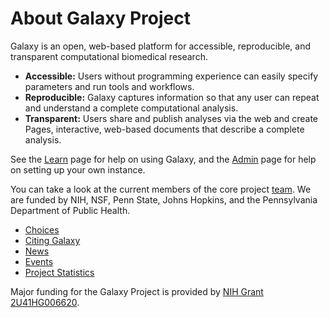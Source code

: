 # About Galaxy Project

Galaxy is an open, web-based platform for accessible, reproducible, and	transparent computational biomedical research.		

- **Accessible:** Users without programming experience can easily specify parameters and run tools and workflows.		
-  **Reproducible:** Galaxy captures information so that any user can repeat and understand a complete computational analysis.
- **Transparent:** Users share and publish analyses via the web and create Pages, interactive, web-based documents that describe a complete analysis.		
 
See the [Learn](/src/learn/index.md) page for help on using Galaxy, and the [Admin](/src/admin/index.md) page for help on setting up your own instance.

You can take a look at the current members of the core project [team](/src/galaxy-team/index.md). We are funded by NIH, NSF, Penn State, Johns Hopkins, and the Pennsylvania Department of Public Health.

* [Choices](/src/choices/index.md)
* [Citing Galaxy](/src/citing-galaxy/index.md)
* [News](/src/news/index.md)
* [Events](/src/events/index.md)
* [Project Statistics](/src/galaxy-project/statistics/index.md)

Major funding for the Galaxy Project is provided by [NIH Grant 2U41HG006620](https://projectreporter.nih.gov/project_info_description.cfm?aid=8998830&icde=0).
